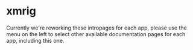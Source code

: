 # xmrig

Currently we're reworking these intropages for each app, please use the menu on the left to select other available documentation pages for each app, including this one.
